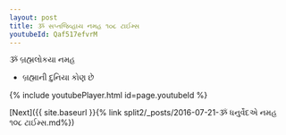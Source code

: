 ```yaml
---
layout: post
title: ૐ સપ્તજિવ્હાય નમહ ૧૦૮ ટાઈમ્સ
youtubeId: Qaf517efvrM
---
```

 
 
 ૐ બ્રહ્મલોકયા નમહ  
 
 -  બ્રહ્માની દુનિયા કોણ છે 
 
  
 
  
 
 
 
 
 
 


{% include youtubePlayer.html id=page.youtubeId %}
 
[Next]({{ site.baseurl }}{% link  split2/_posts/2016-07-21-ૐ ધનુર્વેદએ નમહ ૧૦૮ ટાઈમ્સ.md%})
 
